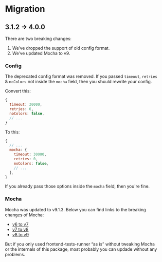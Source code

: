 # Migration

## 3.1.2 → 4.0.0

There are two breaking changes: 

1. We've dropped the support of old config format.
2. We've updated Mocha to v9.


### Config

The deprecated config format was removed. 
If you passed `timeout`, `retries` & `noColors` not inside the `mocha` field, then you should rewrite your config.

Convert this:

```js
{
  timeout: 30000,
  retries: 0,
  noColors: false,
  // ...
}
```

To this:

```js
{
  // ...
  mocha: {
    timeout: 30000,
    retries: 0,
    noColors: false,
    // ...
  },
}
```

If you already pass those options inside the `mocha` field, then you're fine.


### Mocha

Mocha was updated to v9.1.3. Below you can find links to the breaking changes of Mocha:

- [v6 to v7](https://github.com/mochajs/mocha/blob/master/CHANGELOG.md#700--2020-01-05)
- [v7 to v8](https://github.com/mochajs/mocha/blob/master/CHANGELOG.md#800--2020-06-10)
- [v8 to v9](https://github.com/mochajs/mocha/blob/master/CHANGELOG.md#900--2021-06-07)

But if you only used frontend-tests-runner “as is” without tweaking Mocha or the internals of this package,
most probably you can updade without any problems.